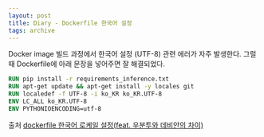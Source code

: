 ```yaml
---
layout: post
title: Diary - Dockerfile 한국어 설정
tags: archive
---
```


Docker image 빌드 과정에서 한국어 설정 (UTF-8) 관련 에러가 자주 발생한다.
그럴 때 Dockerfile에 아래 문장을 넣어주면 잘 해결되었다.

```dockerfile
RUN pip install -r requirements_inference.txt
RUN apt-get update && apt-get install -y locales git
RUN localedef -f UTF-8 -i ko_KR ko_KR.UTF-8
ENV LC_ALL ko_KR.UTF-8
ENV PYTHONIOENCODING=utf-8
```

출처 [dockerfile 한국어 로케일 설정(feat. 우분투와 데비안의 차이)](https://blog.metafor.kr/235)